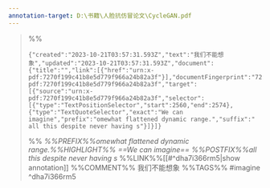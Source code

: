 ```yaml
---
annotation-target: D:\书籍\人脸抗仿冒论文\CycleGAN.pdf
---
```




>%%
>```annotation-json
>{"created":"2023-10-21T03:57:31.593Z","text":"我们不能想象","updated":"2023-10-21T03:57:31.593Z","document":{"title":"","link":[{"href":"urn:x-pdf:7270f199c41b8e5d779f966a24b82a3f"}],"documentFingerprint":"7270f199c41b8e5d779f966a24b82a3f"},"uri":"urn:x-pdf:7270f199c41b8e5d779f966a24b82a3f","target":[{"source":"urn:x-pdf:7270f199c41b8e5d779f966a24b82a3f","selector":[{"type":"TextPositionSelector","start":2560,"end":2574},{"type":"TextQuoteSelector","exact":"We can imagine","prefix":"omewhat flattened dynamic range.","suffix":" all this despite never having s"}]}]}
>```
>%%
>*%%PREFIX%%omewhat flattened dynamic range.%%HIGHLIGHT%% ==We can imagine== %%POSTFIX%%all this despite never having s*
>%%LINK%%[[#^dha7i366rm5|show annotation]]
>%%COMMENT%%
>我们不能想象
>%%TAGS%%
>#imagine
^dha7i366rm5
